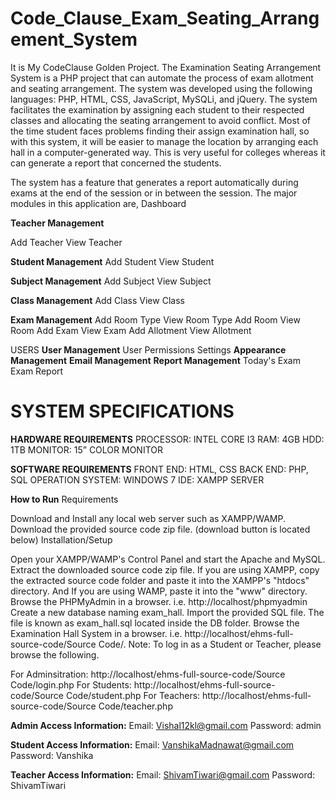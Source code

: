 # **Code_Clause_Exam_Seating_Arrangement_System**
It is My CodeClause Golden Project.
The Examination Seating Arrangement System is a PHP project that can automate the process of exam allotment and seating arrangement. 
The system was developed using the following languages: PHP, HTML, CSS, JavaScript, MySQLi, and jQuery.
The system facilitates the examination by assigning each student to their respected classes and allocating the seating arrangement to avoid conflict. 
Most of the time student faces problems finding their assign examination hall, so with this system, 
it will be easier to manage the location by arranging each hall in a computer-generated way. 
This is very useful for colleges whereas it can generate a report that concerned the students.

The system has a feature that generates a report automatically during exams at the end of the session or in between the session.
The major modules in this application are,
Dashboard


**Teacher Management**

Add Teacher
View Teacher


**Student Management**
Add Student
View Student


**Subject Management**
Add Subject
View Subject


**Class Management**
Add Class
View Class


**Exam Management**
Add Room Type
View Room Type
Add Room
View Room
Add Exam
View Exam
Add Allotment
View Allotment


USERS
**User Management**
User Permissions
Settings
**Appearance Management**
**Email Management**
**Report Management**
Today's Exam
Exam Report


# SYSTEM SPECIFICATIONS
**HARDWARE REQUIREMENTS**
PROCESSOR: INTEL CORE I3
RAM: 4GB
HDD: 1TB
MONITOR: 15” COLOR MONITOR


**SOFTWARE REQUIREMENTS**
FRONT END: HTML, CSS
BACK END: PHP, SQL
OPERATION SYSTEM: WINDOWS 7
IDE: XAMPP SERVER


**How to Run**
Requirements


Download and Install any local web server such as XAMPP/WAMP.
Download the provided source code zip file. (download button is located below)
Installation/Setup

Open your XAMPP/WAMP's Control Panel and start the Apache and MySQL.
Extract the downloaded source code zip file.
If you are using XAMPP, copy the extracted source code folder and paste it into the XAMPP's "htdocs" directory. And If you are using WAMP, paste it into the "www" directory.
Browse the PHPMyAdmin in a browser. i.e. http://localhost/phpmyadmin
Create a new database naming exam_hall.
Import the provided SQL file. The file is known as exam_hall.sql located inside the DB folder.
Browse the Examination Hall System in a browser. i.e. http://localhost/ehms-full-source-code/Source Code/.
Note: To log in as a Student or Teacher, please browse the following.

For Adminsitration: http://localhost/ehms-full-source-code/Source Code/login.php
For Students: http://localhost/ehms-full-source-code/Source Code/student.php
For Teachers: http://localhost/ehms-full-source-code/Source Code/teacher.php


**Admin Access Information:**
Email: Vishal12kl@gmail.com
Password: admin



**Student Access Information:**
Email: VanshikaMadnawat@gmail.com
Password: Vanshika



**Teacher Access Information:**
Email: ShivamTiwari@gmail.com
Password: ShivamTiwari
